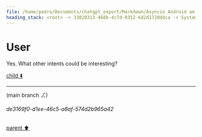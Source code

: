 ```yaml
---
file: /home/pedro/Documents/chatgpt_export/Markdown/Asyncio Android am Integration.md
heading_stack: <root> -> 33028313-468b-4c7d-8352-6d2d1720ddca -> System -> 39ea25d0-5f9f-45ba-bf86-c730d4173350 -> System -> aaa27bdf-0126-4efe-993d-35b4823801e1 -> User -> 19604108-672c-4d31-99ac-0799fd1fd233 -> Assistant -> aaa200cc-93ac-4ba9-b80c-7d42d885a647 -> User -> 0d1d5bd6-4a44-44c5-8225-253c1660498c -> Assistant -> aaa2d7a8-e627-444c-b642-0016cca0ec5f -> User -> 3ff55b5a-274c-478b-bd3e-9258a0279985 -> Assistant -> d51f6070-5ab7-45c2-acb6-f9c08b10328e -> Tool -> 91701092-7042-4065-a8d7-a509c447eb3f -> Assistant -> aaa24469-77e2-4cdb-8441-095efd8c0028 -> User -> ff41365e-622d-4876-896c-c0268d92ef5c -> Assistant -> aaa2f81d-45e4-4750-a979-5e63e8e1749e -> User -> 3054417f-6229-48a0-92a9-205d0bef556d -> Assistant -> Open a URL in the Default Web Browser -> Open a Song on Spotify -> Dial a Phone Number -> Send an SMS -> Start/Stop Playback (Media Control) -> Open Google Maps with Directions -> Open Email App -> aaa253e3-d7eb-4862-a9d7-bc0435cea38e -> User -> ccbe7c0d-d938-46ac-beab-7eb6ff38bd09 -> Assistant -> bb7b0174-b681-40e2-808e-7a9d4186509b -> Tool -> 8b55fe6a-c86d-4230-be40-2c39ca7aa14b -> Assistant -> aaa2d100-a48a-4f37-97c9-52914748885e -> User -> b3b299c2-3186-4ad7-b684-31bbd3d74082 -> Assistant -> a086f2a1-81b4-4e0f-a907-65d4c079cbd9 -> Tool -> fe50bbdc-c96e-433b-88ac-421ef97afa1c -> Assistant -> aaa20f2a-957b-4eb2-93cf-530a7a253490 -> User
---
```

# User

Yes. What other intents could be interesting?

[child ⬇️](#de3169f0-d1ee-46c5-a8af-574d2b965a42)

---

(main branch ⎇)
###### de3169f0-d1ee-46c5-a8af-574d2b965a42
[parent ⬆️](#aaa20f2a-957b-4eb2-93cf-530a7a253490)
